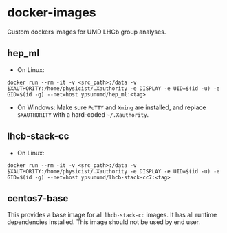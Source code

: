 # docker-images
Custom dockers images for UMD LHCb group analyses.


## hep_ml
* On Linux:
```
docker run --rm -it -v <src_path>:/data -v $XAUTHORITY:/home/physicist/.Xauthority -e DISPLAY -e UID=$(id -u) -e GID=$(id -g) --net=host ypsunumd/hep_ml:<tag>
```
* On Windows: Make sure `PuTTY` and `Xming` are installed, and replace `$XAUTHORITY` with a hard-coded `~/.Xauthority`.


## lhcb-stack-cc
* On Linux:
```
docker run --rm -it -v <src_path>:/data -v $XAUTHORITY:/home/physicist/.Xauthority -e DISPLAY -e UID=$(id -u) -e GID=$(id -g) --net=host ypsunumd/lhcb-stack-cc7:<tag>
```


## centos7-base
This provides a base image for all `lhcb-stack-cc` images. It has all runtime
dependencies installed. This image should not be used by end user.
